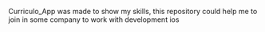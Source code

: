 Curriculo_App was made to show my skills, this repository could help me to join in some company to work with development ios
